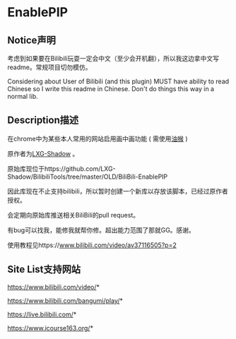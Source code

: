 # EnablePIP

## Notice声明
考虑到如果要在Bilibili玩耍一定会中文（至少会开机翻），所以我这边拿中文写readme。常规项目切勿模仿。

Considering about User of Bilibili (and this plugin) MUST have ability to read Chinese so I write this readme in Chinese. Don't do things this way in a normal lib.

## Description描述
在chrome中为某些本人常用的网站启用画中画功能
(
需使用[油猴](https://www.tampermonkey.net//)
)

原作者为[LXG-Shadow](https://github.com/LXG-Shadow/) 。

原始库现位于https://github.com/LXG-Shadow/BilibiliTools/tree/master/OLD/BiliBili-EnablePIP

因此库现在不止支持bilibili，所以暂时创建一个新库以存放该脚本，已经过原作者授权。

会定期向原始库推送相关BiliBili的pull request。

有bug可以找我，能修我就帮你修。超出能力范围了那就GG。感谢。

使用教程见https://www.bilibili.com/video/av37116505?p=2

## Site List支持网站

https://www.bilibili.com/video/*

https://www.bilibili.com/bangumi/play/*

https://live.bilibili.com/*

https://www.icourse163.org/*


